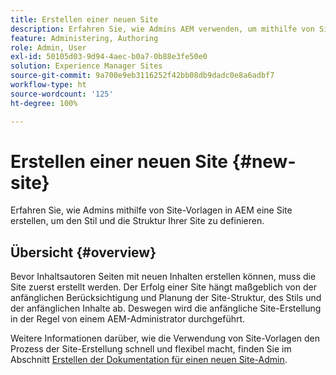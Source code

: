 ```yaml
---
title: Erstellen einer neuen Site
description: Erfahren Sie, wie Admins AEM verwenden, um mithilfe von Site-Vorlagen eine Site zu erstellen und den Stil und die Struktur Ihrer Site zu definieren.
feature: Administering, Authoring
role: Admin, User
exl-id: 50105d03-9d94-4aec-b0a7-0b88e3fe50e0
solution: Experience Manager Sites
source-git-commit: 9a700e9eb3116252f42bb08db9dadc0e8a6adbf7
workflow-type: ht
source-wordcount: '125'
ht-degree: 100%

---
```



# Erstellen einer neuen Site {#new-site}

Erfahren Sie, wie Admins mithilfe von Site-Vorlagen in AEM eine Site erstellen, um den Stil und die Struktur Ihrer Site zu definieren.

## Übersicht {#overview}

Bevor Inhaltsautoren Seiten mit neuen Inhalten erstellen können, muss die Site zuerst erstellt werden. Der Erfolg einer Site hängt maßgeblich von der anfänglichen Berücksichtigung und Planung der Site-Struktur, des Stils und der anfänglichen Inhalte ab. Deswegen wird die anfängliche Site-Erstellung in der Regel von einem AEM-Administrator durchgeführt.

Weitere Informationen darüber, wie die Verwendung von Site-Vorlagen den Prozess der Site-Erstellung schnell und flexibel macht, finden Sie im Abschnitt [Erstellen der Dokumentation für einen neuen Site-Admin](/help/sites-cloud/administering/site-creation/create-site.md).
